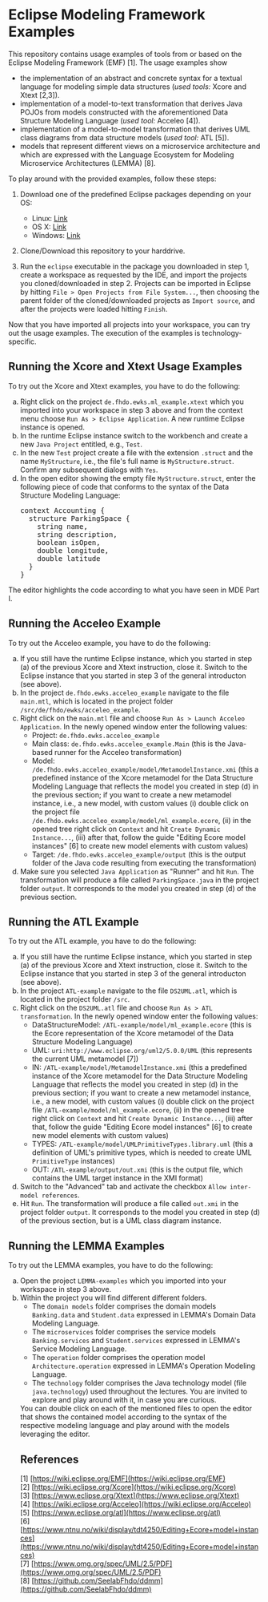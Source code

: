 # Eclipse Modeling Framework Examples

This repository contains usage examples of tools from or based on the Eclipse Modeling Framework (EMF) [1]. The usage examples show

- the implementation of an abstract and concrete syntax for a textual language for modeling simple data structures (*used tools:* Xcore and Xtext [2,3]).
- implementation of a model-to-text transformation that derives Java POJOs from models constructed with the aforementioned Data Structure Modeling Language (*used tool:* Acceleo [4]).
- implementation of a model-to-model transformation that derives UML class diagrams from data structure models (*used tool:* ATL [5]).
- models that represent different views on a microservice architecture and which are expressed with the Language Ecosystem for Modeling Microservice Architectures (LEMMA) [8].

To play around with the provided examples, follow these steps:

1. Download one of the predefined Eclipse packages depending on your OS:
   * Linux: [Link](https://github.com/SeelabFhdo/ewks2019/releases/download/v1.0/LEMMA_Linux.zip)
   * OS X: [Link](https://github.com/SeelabFhdo/ewks2019/releases/download/v1.0/LEMMA_OSX.zip)
   * Windows: [Link](https://github.com/SeelabFhdo/ewks2019/releases/download/v1.0/LEMMA_Windows.zip)

2. Clone/Download this repository to your harddrive. 
3. Run the ``eclipse`` executable in the package you downloaded in step 1, create a workspace as requested by the IDE, and import the projects you cloned/downloaded in step 2. Projects can be imported in Eclipse by hitting ``File > Open Projects from File System...``, then choosing the parent folder of the cloned/downloaded projects as ``Import source``, and after the projects were loaded hitting ``Finish``.

Now that you have imported all projects into your workspace, you can try out the usage examples. The execution of the examples is technology-specific.

## Running the Xcore and Xtext Usage Examples

To try out the Xcore and Xtext examples, you have to do the following:
<ol type="a">
<li>
  Right click on the project <code>de.fhdo.ewks.ml_example.xtext</code> which you imported into your workspace in step 3 above and from the context menu choose <code>Run As > Eclipse Application</code>. A new runtime Eclipse instance is opened.
</li>

<li>
  In the runtime Eclipse instance switch to the workbench and create a new <code>Java Project</code> entitled, e.g., <code>Test</code>.
</li>

<li>
  In the new <code>Test</code> project create a file with the extension <code>.struct</code> and the name <code>MyStructure</code>, i.e., the file's full name is <code>MyStructure.struct</code>. Confirm any subsequent dialogs with <code>Yes</code>.
</li>

<li>
  In the open editor showing the empty file <code>MyStructure.struct</code>, enter the following piece of code that conforms to the syntax of the Data Structure Modeling Language:
<pre>
context Accounting {
  structure ParkingSpace {
    string name,
    string description,
    boolean isOpen,
    double longitude,
    double latitude
  }
}
</pre>
</ol>

The editor highlights the code according to what you have seen in MDE Part I.

## Running the Acceleo Example

To try out the Acceleo example, you have to do the following:
<ol type="a">
<li>
  If you still have the runtime Eclipse instance, which you started in step (a) of the previous Xcore and Xtext instruction, close it. Switch to the Eclipse instance that you started in step 3 of the general introducton (see above).  
</li>

<li>
  In the project <code>de.fhdo.ewks.acceleo_example</code> navigate to the file <code>main.mtl</code>, which is located in the project folder <code>/src/de/fhdo/ewks/acceleo_example</code>.
</li>

<li>
  Right click on the <code>main.mtl</code> file and choose <code>Run As > Launch Acceleo Application</code>. In the newly opened window enter the following values:
  <ul>
    <li>Project: <code>de.fhdo.ewks.acceleo_example</code></li>
    <li>Main class: <code>de.fhdo.ewks.acceleo_example.Main</code> (this is the Java-based runner for the Acceleo transformation)</li>
    <li>Model: <code>/de.fhdo.ewks.acceleo_example/model/MetamodelInstance.xmi</code> (this a predefined instance of the Xcore metamodel for the Data Structure Modeling Language that reflects the model you created in step (d) in the previous section; if you want to create a new metamodel instance, i.e., a new model, with custom values (i) double click on the project file <code>/de.fhdo.ewks.acceleo_example/model/ml_example.ecore</code>, (ii) in the opened tree right click on <code>Context</code> and hit <code>Create Dynamic Instance...</code>, (iii) after that, follow the guide "Editing Ecore model instances" [6] to create new model elements with custom values)</li>
    <li>Target: <code>/de.fhdo.ewks.acceleo_example/output</code> (this is the output folder of the Java code resulting from executing the transformation)</li>
  </ul>
</li>

<li>Make sure you selected <code>Java Application</code> as "Runner" and hit <code>Run</code>. The transformation will produce a file called <code>ParkingSpace.java</code> in the project folder <code>output</code>. It corresponds to the model you created in step (d) of the previous section.
</ol>

## Running the ATL Example

To try out the ATL example, you have to do the following:
<ol type="a">
<li>
  If you still have the runtime Eclipse instance, which you started in step (a) of the previous Xcore and Xtext instruction, close it. Switch to the Eclipse instance that you started in step 3 of the general introducton (see above).  
</li>

<li>
  In the project <code>ATL-example</code> navigate to the file <code>DS2UML.atl</code>, which is located in the project folder <code>/src</code>.
</li>

<li>
  Right click on the <code>DS2UML.atl</code> file and choose <code>Run As > ATL transformation</code>. In the newly opened window enter the following values:
  <ul>
    <li>DataStructureModel: <code>/ATL-example/model/ml_example.ecore</code> (this is the Ecore representation of the Xcore metamodel of the Data Structure Modeling Language)</li>
    <li>UML: <code>uri:http://www.eclipse.org/uml2/5.0.0/UML</code> (this represents the current UML metamodel [7])</li>
    <li>IN: <code>/ATL-example/model/MetamodelInstance.xmi</code> (this a predefined instance of the Xcore metamodel for the Data Structure Modeling Language that reflects the model you created in step (d) in the previous section; if you want to create a new metamodel instance, i.e., a new model, with custom values (i) double click on the project file <code>/ATL-example/model/ml_example.ecore</code>, (ii) in the opened tree right click on <code>Context</code> and hit <code>Create Dynamic Instance...</code>, (iii) after that, follow the guide "Editing Ecore model instances" [6] to create new model elements with custom values)</li>
    <li>TYPES: <code>/ATL-example/model/UMLPrimitiveTypes.library.uml</code> (this a definition of UML's primitive types, which is needed to create UML <code>PrimitiveType</code> instances)</li>
    <li>OUT: <code>/ATL-example/output/out.xmi</code> (this is the output file, which contains the UML target instance in the XMI format)</li>
  </ul>
</li>

<li>
Switch to the "Advanced" tab and activate the checkbox <code>Allow inter-model references</code>.
</li>

<li>
Hit <code>Run</code>. The transformation will produce a file called <code>out.xmi</code> in the project folder <code>output</code>. It corresponds to the model you created in step (d) of the previous section, but is a UML class diagram instance.
</li>
</ol>

## Running the LEMMA Examples

To try out the LEMMA examples, you have to do the following:
<ol type="a">
<li>
  Open the project <code>LEMMA-examples</code> which you imported into your workspace in step 3 above.
</li>

<li>
  Within the project you will find different different folders. 
  <ul>
    <li>The <code>domain models</code> folder comprises the domain models <code>Banking.data</code> and <code>Student.data</code> expressed in LEMMA's Domain Data Modeling Language.</li>
    <li>The <code>microservices</code> folder comprises the service models <code>Banking.services</code> and <code>Student.services</code> expressed in LEMMA's Service Modeling Language.</li>
    <li>The <code>operation</code> folder comprises the operation model <code>Architecture.operation</code> expressed in LEMMA's Operation Modeling Language.</li>
    <li>The <code>technology</code> folder comprises the Java technology model (file <code>java.technology</code>) used throughout the lectures. You are invited to explore and play around with it, in case you are curious.</li>
    </ul>
  You can double click on each of the mentioned files to open the editor that shows the contained model according to the syntax of the respective modeling language and play around with the models leveraging the editor.

## References
[1] [https://wiki.eclipse.org/EMF](https://wiki.eclipse.org/EMF)  
[2] [https://wiki.eclipse.org/Xcore](https://wiki.eclipse.org/Xcore)  
[3] [https://www.eclipse.org/Xtext](https://www.eclipse.org/Xtext)  
[4] [https://wiki.eclipse.org/Acceleo](https://wiki.eclipse.org/Acceleo)  
[5] [https://www.eclipse.org/atl](https://www.eclipse.org/atl)  
[6] [https://www.ntnu.no/wiki/display/tdt4250/Editing+Ecore+model+instances](https://www.ntnu.no/wiki/display/tdt4250/Editing+Ecore+model+instances)  
[7] [https://www.omg.org/spec/UML/2.5/PDF](https://www.omg.org/spec/UML/2.5/PDF)  
[8] [https://github.com/SeelabFhdo/ddmm](https://github.com/SeelabFhdo/ddmm)
